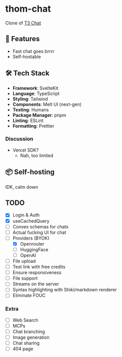 # thom-chat

Clone of [T3 Chat](https://t3.chat/)

## 🚀 Features

- Fast chat goes brrrr
- Self-hostable

## 🛠️ Tech Stack

- **Framework**: SvelteKit
- **Language**: TypeScript
- **Styling**: Tailwind
- **Components**: Melt UI (next-gen)
- **Testing**: Humans
- **Package Manager**: pnpm
- **Linting**: ESLint
- **Formatting**: Prettier

### Discussion

- Vercel SDK?
  - Nah, too limited

## 📦 Self-hosting

IDK, calm down

## TODO

- [x] Login & Auth
- [x] useCachedQuery
- [ ] Convex schemas for chats
- [ ] Actual fucking UI for chat
- [ ] Providers (BYOK)
  - [x] Openrouter
  - [ ] HuggingFace
  - [ ] OpenAI
- [ ] File upload
- [ ] Test link with free credits
- [ ] Ensure responsiveness
- [ ] File support
- [ ] Streams on the server
- [ ] Syntax highlighting with Shiki/markdown renderer
- [ ] Eliminate FOUC

### Extra

- [ ] Web Search
- [ ] MCPs
- [ ] Chat branching
- [ ] Image generation
- [ ] Chat sharing
- [ ] 404 page
